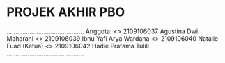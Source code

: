 # PROJEK AKHIR PBO

............................................
Anggota:
<> 2109106037  Agustina Dwi Maharani
<> 2109106039  Ibnu Yafi Arya Wardana
<> 2109106040  Natalie Fuad (Ketua)
<> 2109106042  Hadie Pratama Tulili
............................................



